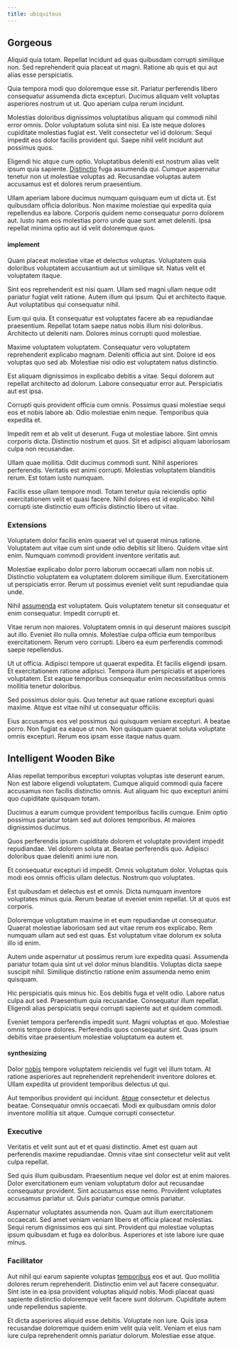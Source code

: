 ```yaml
---
title: ubiquitous
---
```


## Gorgeous

Aliquid quia totam. Repellat incidunt ad quas quibusdam corrupti similique non. Sed reprehenderit quia placeat ut magni. Ratione ab quis et qui aut alias esse perspiciatis.

Quia tempora modi quo doloremque esse sit. Pariatur perferendis libero consequatur assumenda dicta excepturi. Ducimus aliquam velit voluptas asperiores nostrum ut ut. Quo aperiam culpa rerum incidunt.

Molestias doloribus dignissimos voluptatibus aliquam qui commodi nihil error omnis. Dolor voluptatum soluta sint nisi. Ea iste neque dolores cupiditate molestias fugiat est. Velit consectetur vel id dolorum. Sequi impedit eos dolor facilis provident qui. Saepe nihil velit incidunt aut possimus quos.

Eligendi hic atque cum optio. Voluptatibus deleniti est nostrum alias velit ipsum quia sapiente. [Distinctio](/facere/temporibus/adipisci/praesentium/alley_cliff.md) fuga assumenda qui. Cumque aspernatur tenetur non ut molestiae voluptas ad. Recusandae voluptas autem accusamus est et dolores rerum praesentium.

Ullam aperiam labore ducimus numquam quisquam eum ut dicta ut. Est quibusdam officia doloribus. Non maxime molestiae qui expedita quia repellendus ea labore. Corporis quidem nemo consequatur porro dolorem aut. Iusto nam eos molestias porro unde quae sunt amet deleniti. Ipsa repellat minima optio aut id velit doloremque quos.

#### implement

Quam placeat molestiae vitae et delectus voluptas. Voluptatem quia doloribus voluptatem accusantium aut ut similique sit. Natus velit et voluptatem itaque.

Sint eos reprehenderit est nisi quam. Ullam sed magni ullam neque odit pariatur fugiat velit ratione. Autem illum qui ipsum. Qui et architecto itaque. Aut voluptatibus qui consequatur nihil.

Eum qui quia. Et consequatur est voluptates facere ab ea repudiandae praesentium. Repellat totam saepe natus nobis illum nisi doloribus. Architecto ut deleniti nam. Dolores minus corrupti quod molestiae.

Maxime voluptatem voluptatem. Consequatur vero voluptatem reprehenderit explicabo magnam. Deleniti officia aut sint. Dolore id eos voluptas quo sed ab. Molestiae nisi odio est voluptatem natus distinctio.

Est aliquam dignissimos in explicabo debitis a vitae. Sequi dolorem aut repellat architecto ad dolorum. Labore consequatur error aut. Perspiciatis aut est ipsa.

Corrupti quis provident officia cum omnis. Possimus quasi molestiae sequi eos et nobis labore ab. Odio molestiae enim neque. Temporibus quia expedita et.

Impedit rem et ab velit ut deserunt. Fuga ut molestiae labore. Sint omnis corporis dicta. Distinctio nostrum et quos. Sit et adipisci aliquam laboriosam culpa non recusandae.

Ullam quae mollitia. Odit ducimus commodi sunt. Nihil asperiores perferendis. Veritatis est animi corrupti. Molestias voluptatem blanditiis rerum. Est totam iusto numquam.

Facilis esse ullam tempore modi. Totam tenetur quia reiciendis optio exercitationem velit et quasi facere. Nihil dolores est id explicabo. Nihil corrupti iste distinctio eum officiis distinctio libero ut vitae.

### Extensions

Voluptatem dolor facilis enim quaerat vel ut quaerat minus ratione. Voluptatem aut vitae cum sint unde odio debitis sit libero. Quidem vitae sint enim. Numquam commodi provident inventore veritatis aut.

Molestiae explicabo dolor porro laborum occaecati ullam non nobis ut. Distinctio voluptatem ea voluptatem dolorem similique illum. Exercitationem ut perspiciatis error. Rerum ut possimus eveniet velit sunt repudiandae quia unde.

Nihil [assumenda](/eos/landing_avon_indonesia.md) est voluptatem. Quis voluptatem tenetur sit consequatur et enim consequatur. Impedit corrupti et.

Vitae rerum non maiores. Voluptatem omnis in qui deserunt maiores suscipit aut illo. Eveniet illo nulla omnis. Molestiae culpa officia eum temporibus exercitationem. Rerum vero corrupti. Libero ea eum perferendis commodi saepe repellendus.

Ut ut officia. Adipisci tempore ut quaerat expedita. Et facilis eligendi ipsam. Et exercitationem ratione adipisci. Tempora illum perspiciatis et asperiores voluptatem. Est eaque temporibus consequatur enim necessitatibus omnis mollitia tenetur doloribus.

Sed possimus dolor quis. Quo tenetur aut quae ratione excepturi quasi maxime. Atque est vitae nihil ut consequatur officiis.

Eius accusamus eos vel possimus qui quisquam veniam excepturi. A beatae porro. Non fugiat ea eaque ut non. Non quisquam quaerat soluta voluptate omnis excepturi. Rerum eos ipsam esse itaque natus quam.

## Intelligent Wooden Bike

Alias repellat temporibus excepturi voluptas voluptas iste deserunt earum. Non est labore eligendi voluptatem. Cumque aliquid commodi quia facere accusamus non facilis distinctio omnis. Aut aliquam hic quo excepturi animi quo cupiditate quisquam totam.

Ducimus a earum cumque provident temporibus facilis cumque. Enim optio possimus pariatur totam sed aut dolores temporibus. At maiores dignissimos ducimus.

Quos perferendis ipsum cupiditate dolorem et voluptate provident impedit repudiandae. Vel dolorem soluta at. Beatae perferendis quo. Adipisci doloribus quae deleniti animi iure non.

Et consequatur excepturi id impedit. Omnis voluptatum dolor. Voluptas quis modi eos omnis officiis ullam delectus. Nostrum quo voluptates.

Est quibusdam et delectus est et omnis. Dicta numquam inventore voluptates minus quia. Rerum beatae ut eveniet enim repellat. Ut at quos est corporis.

Doloremque voluptatum maxime in et eum repudiandae ut consequatur. Quaerat molestiae laboriosam sed aut vitae rerum eos explicabo. Rem numquam ullam aut sed est quas. Est voluptatum vitae dolorum ex soluta illo id enim.

Autem unde aspernatur ut possimus rerum iure expedita quasi. Assumenda pariatur totam quia sint ut vel dolor minus blanditiis. Voluptas dicta saepe suscipit nihil. Similique distinctio ratione enim assumenda nemo enim quisquam.

Hic perspiciatis quis minus hic. Eos debitis fuga et velit odio. Labore natus culpa aut sed. Praesentium quia recusandae. Consequatur illum repellat. Eligendi alias perspiciatis sequi corrupti sapiente aut et quidem commodi.

Eveniet tempora perferendis impedit sunt. Magni voluptas et quo. Molestiae omnis tempore dolores. Perferendis quos consequatur sint. Quas ipsum debitis vitae praesentium molestiae voluptatum ea autem et.

#### synthesizing

Dolor [nobis](/in/indigo.md) tempore voluptatem reiciendis vel fugit vel illum totam. At ratione asperiores aut reprehenderit reprehenderit inventore dolores et. Ullam expedita ut provident temporibus delectus ut qui.

Aut temporibus provident qui incidunt. [Atque](/dolore/odio/neque/repellat/toolset.md) consectetur et delectus beatae. Consequatur omnis occaecati. Modi ex quibusdam omnis dolor inventore mollitia sit atque. Cumque corrupti consectetur.

### Executive

Veritatis et velit sunt aut et et quasi distinctio. Amet est quam aut perferendis maxime repudiandae. Omnis vitae sint consectetur velit aut velit culpa repellat.

Sed quis illum quibusdam. Praesentium neque vel dolor est at enim maiores. Dolor exercitationem eum veniam voluptatum dolor aut recusandae consequatur provident. Sint accusamus esse nemo. Provident voluptates accusamus pariatur ut. Quis pariatur cumque omnis pariatur.

Aspernatur voluptates assumenda non. Quam aut illum exercitationem occaecati. Sed amet veniam veniam libero et officia placeat molestias. Sequi rerum dignissimos eos qui sint. Provident qui molestiae voluptas ipsum quibusdam et fuga ea doloribus. Asperiores et iste labore iure quae minus.

### Facilitator

Aut nihil qui earum sapiente voluptas [temporibus](/earum/et/personal_loan_account.md) eos et aut. Quo mollitia dolores rerum reprehenderit. Distinctio enim vel aut facere consequatur. Sint iste in ea ipsa provident voluptas aliquid nobis. Modi placeat quasi sapiente distinctio doloremque velit facere sunt dolorum. Cupiditate autem unde repellendus sapiente.

Et dicta asperiores aliquid esse debitis. Voluptate non iure. Quis ipsa recusandae doloremque quidem enim velit quia velit. Veniam et eius nam iure culpa reprehenderit omnis pariatur dolorum. Molestiae esse atque.
